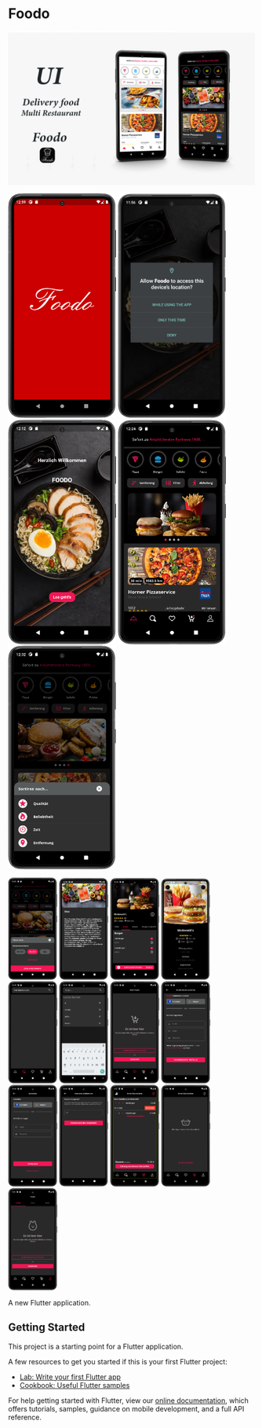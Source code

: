 # Foodo

<img src="assets/App/Foodo_App.png" width="900">
<p float="left">
  <img src="assets/App/1.png" width="220">
  <img src="assets/App/2.png" width="220">
  <img src="assets/App/3.png" width="220">
  <img src="assets/App/4.png" width="220">
  <img src="assets/App/5.png" width="220">
</p>

<img src="assets/App/6.png" width="100">
<img src="assets/App/7.png" width="100">
<img src="assets/App/8.png" width="100">
<img src="assets/App/9.png" width="100">
<img src="assets/App/10.png" width="100">
<img src="assets/App/11.png" width="100">
<img src="assets/App/12.png" width="100">
<img src="assets/App/13.png" width="100">
<img src="assets/App/14.png" width="100">
<img src="assets/App/15.png" width="100">
<img src="assets/App/16.png" width="100">
<img src="assets/App/17.png" width="100">
<img src="assets/App/18.png" width="100">

A new Flutter application.

## Getting Started

This project is a starting point for a Flutter application.

A few resources to get you started if this is your first Flutter project:

- [Lab: Write your first Flutter app](https://flutter.dev/docs/get-started/codelab)
- [Cookbook: Useful Flutter samples](https://flutter.dev/docs/cookbook)

For help getting started with Flutter, view our
[online documentation](https://flutter.dev/docs), which offers tutorials,
samples, guidance on mobile development, and a full API reference.
